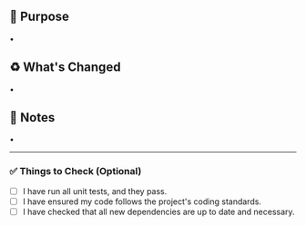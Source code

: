 <!-- Explain the purpose of this pull request. Provide any relevant context or link related issues. -->
<!-- markdownlint-disable MD041 -->
## :eyes: Purpose

•

<!-- Describe what has been changed in this pull request. Be specific about what has been added, modified, or fixed. As part of good code hygiene, include a reminder for contributors to check and update packages to their latest versions. -->
## :recycle: What's Changed

•

<!-- Add any additional notes, such as special instructions for testing, potential impacts on other areas of the codebase, etc. -->
## :memo: Notes

•

---
<!-- Optionally, check you've completed the following actions before submitting the PR -->
### :white_check_mark: Things to Check (Optional)

- [ ] I have run all unit tests, and they pass.
- [ ] I have ensured my code follows the project's coding standards.
- [ ] I have checked that all new dependencies are up to date and necessary.
